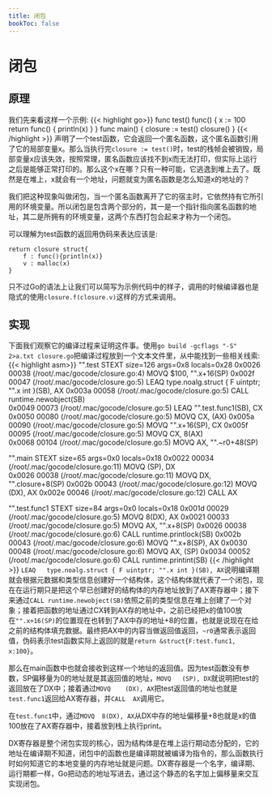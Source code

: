 ```yaml
---
title: 闭包
bookToc: false
---
```


# 闭包


原理
-------

我们先来看这样一个示例:
{{< highlight go>}}
func test() func() {
	x := 100
	return func() {
		println(x)
	}
}
func main() {
	closure := test()
	closure()
}
{{< /highlight >}}
声明了一个test函数，它会返回一个匿名函数，这个匿名函数引用了它的局部变量x。那么当执行完`closure := test()`时，test的栈帧会被销毁，局部变量x应该失效，按照常理，匿名函数应该找不到x而无法打印，但实际上运行之后是能够正常打印的。那么这个x在哪？只有一种可能，它逃逸到堆上去了。既然是在堆上，x就会有一个地址，问题就变为匿名函数是怎么知道x的地址的？

我们把这种现象叫做闭包，当一个匿名函数离开了它的宿主时，它依然持有它所引用的环境变量。所以闭包是包含两个部分的，其一是一个指针指向匿名函数的地址，其二是所拥有的环境变量，这两个东西打包合起来才称为一个闭包。

可以理解为test函数的返回用伪码来表达应该是:
```
return closure struct{
    f : func(){println(x)}
    v : malloc(x)
}
```
只不过Go的语法上让我们可以简写为示例代码中的样子，调用的时候编译器也是隐式的使用`closure.f(closure.v)`这样的方式来调用。


实现
-------

下面我们观察它的编译过程来证明这件事。使用`go build -gcflags "-S" 2>a.txt closure.go`把编译过程放到一个文本文件里，从中能找到一些相关线索:
{{< highlight asm>}}
"".test STEXT size=126 args=0x8 locals=0x28
	0x0026 00038 (/root/.mac/gocode/closure.go:4)	MOVQ	$100, "".x+16(SP)
	0x002f 00047 (/root/.mac/gocode/closure.go:5)	LEAQ	type.noalg.struct { F uintptr; "".x int }(SB), AX
	0x003a 00058 (/root/.mac/gocode/closure.go:5)	CALL	runtime.newobject(SB)  
	0x0049 00073 (/root/.mac/gocode/closure.go:5)	LEAQ	"".test.func1(SB), CX  
	0x0050 00080 (/root/.mac/gocode/closure.go:5)	MOVQ	CX, (AX)
	0x005a 00090 (/root/.mac/gocode/closure.go:5)	MOVQ	"".x+16(SP), CX
	0x005f 00095 (/root/.mac/gocode/closure.go:5)	MOVQ	CX, 8(AX)			   
	0x0068 00104 (/root/.mac/gocode/closure.go:5)	MOVQ	AX, "".~r0+48(SP)	   

"".main STEXT size=65 args=0x0 locals=0x18
	0x0022 00034 (/root/.mac/gocode/closure.go:11)	MOVQ	(SP), DX               
	0x0026 00038 (/root/.mac/gocode/closure.go:11)	MOVQ	DX, "".closure+8(SP)
	0x002b 00043 (/root/.mac/gocode/closure.go:12)	MOVQ	(DX), AX
	0x002e 00046 (/root/.mac/gocode/closure.go:12)	CALL	AX                     

"".test.func1 STEXT size=84 args=0x0 locals=0x18
	0x001d 00029 (/root/.mac/gocode/closure.go:5)	MOVQ	8(DX), AX
	0x0021 00033 (/root/.mac/gocode/closure.go:5)	MOVQ	AX, "".x+8(SP)
	0x0026 00038 (/root/.mac/gocode/closure.go:6)	CALL	runtime.printlock(SB)
	0x002b 00043 (/root/.mac/gocode/closure.go:6)	MOVQ	"".x+8(SP), AX
	0x0030 00048 (/root/.mac/gocode/closure.go:6)	MOVQ	AX, (SP)
	0x0034 00052 (/root/.mac/gocode/closure.go:6)	CALL	runtime.printint(SB)
{{< /highlight >}}
`LEAQ	type.noalg.struct { F uintptr; "".x int }(SB), AX`说明编译期就会根据元数据和类型信息创建好一个结构体，这个结构体就代表了一个闭包，现在在运行期只是把这个早已创建好的结构体的内存地址放到了AX寄存器中；接下来通过`CALL	runtime.newobject(SB)`依照之前的类型信息在堆上创建了一个对象；接着把函数的地址通过CX转到AX存的地址中，之前已经把x的值100放在`"".x+16(SP)`的位置现在也转到了AX中存的地址+8的位置，也就是说现在在给之前的结构体填充数据。最终把AX中的内容当做返回值返回，`~r0`通常表示返回值，伪码表示test函数实际上返回的就是`return &struct{F:test.func1, x:100}`。

那么在main函数中也就会接收到这样一个地址的返回值。因为test函数没有参数，SP偏移量为0的地址就是其返回值的地址，`MOVQ	(SP), DX`就说明把test的返回放在了DX中；接着通过`MOVQ	(DX), AX`把test返回值的地址也就是`test.func1`返回给AX寄存器，并`CALL	AX`调用它。

在`test.func1`中，通过`MOVQ	8(DX), AX`从DX中存的地址偏移量+8也就是x的值100放在了AX寄存器中，接着放到栈上执行print。

DX寄存器是整个闭包实现的核心，因为结构体是在堆上运行期动态分配的，它的地址在编译期不知道，闭包中的函数也是编译期就被编译为指令的，那么函数执行时如何知道它的本地变量的内存地址就是问题。DX寄存器是一个名字，编译期、运行期都一样，Go把动态的地址写进去，通过这个静态的名字加上偏移量来交互实现闭包。